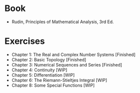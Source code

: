 # Book
- Rudin, Principles of Mathematical Analysis, 3rd Ed.

# Exercises
- Chapter 1: The Real and Complex Number Systems [Finished]
- Chapter 2: Basic Topology [Finished]
- Chapter 3: Numerical Sequences and Series [Finished]
- Chapter 4: Continuity [WIP]
- Chapter 5: Differentiation [WIP]
- Chapter 6: The Riemann-Stieltjes Integral [WIP]
- Chapter 8: Some Special Functions [WIP]
